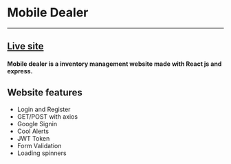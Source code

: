 # Mobile Dealer
---
## [Live site](https://warehouse-manageme-nt.web.app/)
#### Mobile dealer is a inventory management website made with React js and express.
## Website features
* Login and Register
* GET/POST with axios
* Google Signin
* Cool Alerts
* JWT Token
* Form Validation
* Loading spinners